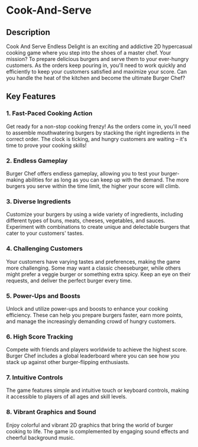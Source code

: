 # Cook-And-Serve

## Description

Cook And Serve Endless Delight is an exciting and addictive 2D hypercasual cooking game where you step into the shoes of a master chef. Your mission? To prepare delicious burgers and serve them to your ever-hungry customers. As the orders keep pouring in, you'll need to work quickly and efficiently to keep your customers satisfied and maximize your score. Can you handle the heat of the kitchen and become the ultimate Burger Chef?

## Key Features

### 1. Fast-Paced Cooking Action

Get ready for a non-stop cooking frenzy! As the orders come in, you'll need to assemble mouthwatering burgers by stacking the right ingredients in the correct order. The clock is ticking, and hungry customers are waiting – it's time to prove your cooking skills!

### 2. Endless Gameplay

Burger Chef offers endless gameplay, allowing you to test your burger-making abilities for as long as you can keep up with the demand. The more burgers you serve within the time limit, the higher your score will climb.

### 3. Diverse Ingredients

Customize your burgers by using a wide variety of ingredients, including different types of buns, meats, cheeses, vegetables, and sauces. Experiment with combinations to create unique and delectable burgers that cater to your customers' tastes.

### 4. Challenging Customers

Your customers have varying tastes and preferences, making the game more challenging. Some may want a classic cheeseburger, while others might prefer a veggie burger or something extra spicy. Keep an eye on their requests, and deliver the perfect burger every time.

### 5. Power-Ups and Boosts

Unlock and utilize power-ups and boosts to enhance your cooking efficiency. These can help you prepare burgers faster, earn more points, and manage the increasingly demanding crowd of hungry customers.

### 6. High Score Tracking

Compete with friends and players worldwide to achieve the highest score. Burger Chef includes a global leaderboard where you can see how you stack up against other burger-flipping enthusiasts.

### 7. Intuitive Controls

The game features simple and intuitive touch or keyboard controls, making it accessible to players of all ages and skill levels.

### 8. Vibrant Graphics and Sound

Enjoy colorful and vibrant 2D graphics that bring the world of burger cooking to life. The game is complemented by engaging sound effects and cheerful background music.
